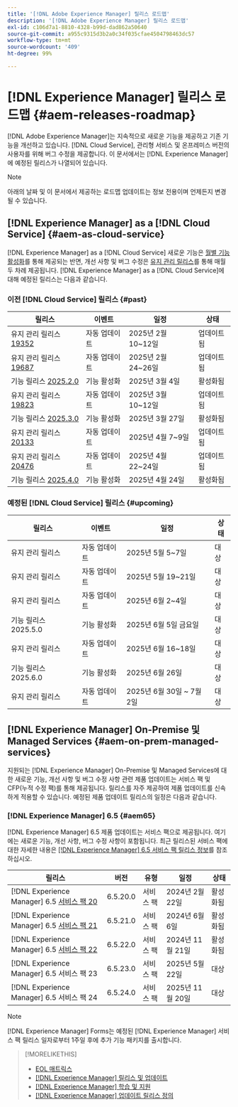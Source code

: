 ```yaml
---
title: '[!DNL Adobe Experience Manager] 릴리스 로드맵'
description: '[!DNL Adobe Experience Manager] 릴리스 로드맵'
exl-id: c106d7a1-8810-4328-b99d-dad862a50640
source-git-commit: a955c9315d3b2a0c34f035cfae4504798463dc57
workflow-type: tm+mt
source-wordcount: '409'
ht-degree: 99%

---
```



# [!DNL Experience Manager] 릴리스 로드맵 {#aem-releases-roadmap}

[!DNL Adobe Experience Manager]는 지속적으로 새로운 기능을 제공하고 기존 기능을 개선하고 있습니다. [!DNL Cloud Service], 관리형 서비스 및 온프레미스 버전의 사용자를 위해 버그 수정을 제공합니다. 이 문서에서는 [!DNL Experience Manager]에 예정된 릴리스가 나열되어 있습니다.

>[!NOTE]
>
>아래의 날짜 및 이 문서에서 제공하는 로드맵 업데이트는 정보 전용이며 언제든지 변경될 수 있습니다.

## [!DNL Experience Manager] as a [!DNL Cloud Service] {#aem-as-cloud-service}

[!DNL Experience Manager] as a [!DNL Cloud Service] 새로운 기능은 [월별 기능 활성화](https://experienceleague.adobe.com/ko/docs/experience-manager-cloud-service/content/release-notes/release-notes/release-notes-current)를 통해 제공되는 반면, 개선 사항 및 버그 수정은 [유지 관리 릴리스](https://experienceleague.adobe.com/ko/docs/experience-manager-cloud-service/content/release-notes/maintenance/latest)를 통해 매월 두 차례 제공됩니다.
[!DNL Experience Manager] as a [!DNL Cloud Service]에 대해 예정된 릴리스는 다음과 같습니다.

### 이전 [!DNL Cloud Service] 릴리스 {#past}

| 릴리스 | 이벤트 | 일정 | 상태 |
|---|---|---|---|
| 유지 관리 릴리스 [19352](https://experienceleague.adobe.com/ko/docs/experience-manager-cloud-service/content/release-notes/maintenance/2025/2025-2-0#19352) | 자동 업데이트 | 2025년 2월 10~12일 | 업데이트됨 |
| 유지 관리 릴리스 [19687](https://experienceleague.adobe.com/ko/docs/experience-manager-cloud-service/content/release-notes/maintenance/2025/2025-2-0#19687) | 자동 업데이트 | 2025년 2월 24~26일 | 업데이트됨 |
| 기능 릴리스 [2025.2.0](https://experienceleague.adobe.com/ko/docs/experience-manager-cloud-service/content/release-notes/release-notes/2025/release-notes-2025-2-0) | 기능 활성화 | 2025년 3월 4일 | 활성화됨 |
| 유지 관리 릴리스 [19823](https://experienceleague.adobe.com/ko/docs/experience-manager-cloud-service/content/release-notes/maintenance/2025/2025-3-0#19823) | 자동 업데이트 | 2025년 3월 10~12일 | 업데이트됨 |
| 기능 릴리스 [2025.3.0](https://experienceleague.adobe.com/en/docs/experience-manager-cloud-service/content/release-notes/release-notes/2025/release-notes-2025-3-0) | 기능 활성화 | 2025년 3월 27일 | 활성화됨 |
| 유지 관리 릴리스 [20133](https://experienceleague.adobe.com/ko/docs/experience-manager-cloud-service/content/release-notes/maintenance/2025/2025-4-0#20133) | 자동 업데이트 | 2025년 4월 7~9일 | 업데이트됨 |
| 유지 관리 릴리스 [20476](https://experienceleague.adobe.com/ko/docs/experience-manager-cloud-service/content/release-notes/maintenance/latest) | 자동 업데이트 | 2025년 4월 22~24일 | 업데이트됨 |
| 기능 릴리스 [2025.4.0](https://experienceleague.adobe.com/ko/docs/experience-manager-cloud-service/content/release-notes/release-notes/release-notes-current) | 기능 활성화 | 2025년 4월 24일 | 활성화됨 |

### 예정된 [!DNL Cloud Service] 릴리스 {#upcoming}

| 릴리스 | 이벤트 | 일정 | 상태 |
|---|---|---|---|
| 유지 관리 릴리스 | 자동 업데이트 | 2025년 5월 5~7일 | 대상 |
| 유지 관리 릴리스 | 자동 업데이트 | 2025년 5월 19~21일 | 대상 |
| 유지 관리 릴리스 | 자동 업데이트 | 2025년 6월 2~4일 | 대상 |
| 기능 릴리스 2025.5.0 | 기능 활성화 | 2025년 6월 5일 금요일 | 대상 |
| 유지 관리 릴리스 | 자동 업데이트 | 2025년 6월 16~18일 | 대상 |
| 기능 릴리스 2025.6.0 | 기능 활성화 | 2025년 6월 26일 | 대상 |
| 유지 관리 릴리스 | 자동 업데이트 | 2025년 6월 30일 ~ 7월 2일 | 대상 |

## [!DNL Experience Manager] On-Premise 및 Managed Services {#aem-on-prem-managed-services}

지원되는 [!DNL Experience Manager] On-Premise 및 Managed Services에 대한 새로운 기능, 개선 사항 및 버그 수정 사항 관련 제품 업데이트는 서비스 팩 및 CFP(누적 수정 팩)를 통해 제공됩니다. 릴리스를 자주 제공하여 제품 업데이트를 신속하게 적용할 수 있습니다. 예정된 제품 업데이트 릴리스의 일정은 다음과 같습니다.

### [!DNL Experience Manager] 6.5 {#aem65}

[!DNL Experience Manager] 6.5 제품 업데이트는 서비스 팩으로 제공됩니다. 여기에는 새로운 기능, 개선 사항, 버그 수정 사항이 포함됩니다. 최근 릴리스된 서비스 팩에 대한 자세한 내용은 [[!DNL Experience Manager] 6.5 서비스 팩 릴리스 정보](https://experienceleague.adobe.com/ko/docs/experience-manager-65/content/release-notes/release-notes)를 참조하십시오.

| 릴리스 | 버전 | 유형 | 일정 | 상태 |
|---|---|---|---|---|
| [!DNL Experience Manager] 6.5 [서비스 팩 20](https://experienceleague.adobe.com/ko/docs/experience-manager-65/content/release-notes/service-pack/6-5-20) | 6.5.20.0 | 서비스 팩 | 2024년 2월 22일 | 활성화됨 |
| [!DNL Experience Manager] 6.5 [서비스 팩 21](https://experienceleague.adobe.com/ko/docs/experience-manager-65/content/release-notes/service-pack/6-5-21) | 6.5.21.0 | 서비스 팩 | 2024년 6월 6일 | 활성화됨 |
| [!DNL Experience Manager] 6.5 [서비스 팩 22](https://experienceleague.adobe.com/ko/docs/experience-manager-65/content/release-notes/release-notes) | 6.5.22.0 | 서비스 팩 | 2024년 11월 21일 | 활성화됨 |
| [!DNL Experience Manager] 6.5 서비스 팩 23 | 6.5.23.0 | 서비스 팩 | 2025년 5월 22일 | 대상 |
| [!DNL Experience Manager] 6.5 서비스 팩 24 | 6.5.24.0 | 서비스 팩 | 2025년 11월 20일 | 대상 |

>[!NOTE]
>
>[!DNL Experience Manager] Forms는 예정된 [!DNL Experience Manager] 서비스 팩 릴리스 일자로부터 1주일 후에 추가 기능 패키지를 출시합니다.

>[!MORELIKETHIS]
>
>* [EOL 매트릭스](https://helpx.adobe.com/kr/support/programs/eol-matrix.html)
>* [[!DNL Experience Manager] 릴리스 및 업데이트](https://experienceleague.adobe.com/ko/docs/experience-manager-release-information/aem-release-updates/aem-releases-updates)
>* [[!DNL Experience Manager] 학습 및 지원](https://experienceleague.adobe.com/ko/docs/experience-manager-cloud-service)
>* [[!DNL Experience Manager] 업데이트 릴리스 정의](/help/using/update-release-vehicle-definitions.md)
